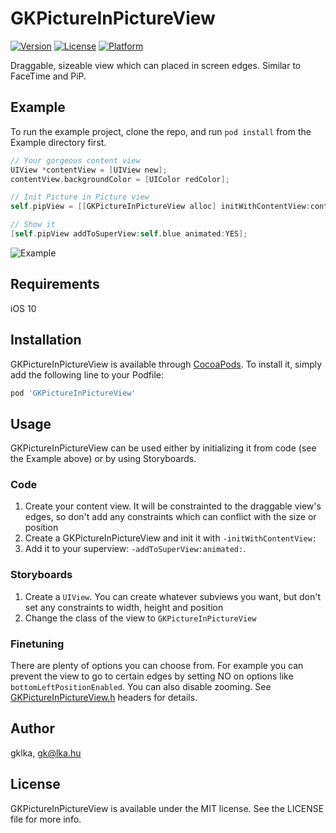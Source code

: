 # GKPictureInPictureView

[![Version](https://img.shields.io/cocoapods/v/GKPictureInPictureView.svg?style=flat)](https://cocoapods.org/pods/GKPictureInPictureView)
[![License](https://img.shields.io/cocoapods/l/GKPictureInPictureView.svg?style=flat)](https://cocoapods.org/pods/GKPictureInPictureView)
[![Platform](https://img.shields.io/cocoapods/p/GKPictureInPictureView.svg?style=flat)](https://cocoapods.org/pods/GKPictureInPictureView)

Draggable, sizeable view which can placed in screen edges. Similar to FaceTime and PiP.

## Example

To run the example project, clone the repo, and run `pod install` from the Example directory first.

```objectivec
// Your gorgeous content view
UIView *contentView = [UIView new];
contentView.backgroundColor = [UIColor redColor];

// Init Picture in Picture view
self.pipView = [[GKPictureInPictureView alloc] initWithContentView:contentView];

// Show it
[self.pipView addToSuperView:self.blue animated:YES];
```

![Example](https://media.giphy.com/media/3GBKcqOnBnm0D6OnK8/giphy.gif)

## Requirements

iOS 10

## Installation

GKPictureInPictureView is available through [CocoaPods](https://cocoapods.org). To install
it, simply add the following line to your Podfile:

```ruby
pod 'GKPictureInPictureView'
```

## Usage

GKPictureInPictureView can be used either by initializing it from code (see the Example above) or by using Storyboards.

### Code

1. Create your content view. It will be constrainted to the draggable view's edges, so don't add any constraints which can conflict with the size or position
2. Create a GKPictureInPictureView and init it with `-initWithContentView:`
3. Add it to your superview: `-addToSuperView:animated:`.

### Storyboards

1. Create a `UIView`. You can create whatever subviews you want, but don't set any constraints to width, height and position
2. Change the class of the view to `GKPictureInPictureView`

### Finetuning

There are plenty of options you can choose from. For example you can prevent the view to go to certain edges by setting NO on options like `bottomLeftPositionEnabled`. You can also disable zooming. See [GKPictureInPictureView.h](https://github.com/gklka/GKPictureInPictureView/blob/master/GKPictureInPictureView/Classes/GKPictureInPictureView.h) headers for details.

## Author

gklka, gk@lka.hu

## License

GKPictureInPictureView is available under the MIT license. See the LICENSE file for more info.
